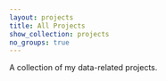 ```yaml
---
layout: projects
title: All Projects
show_collection: projects
no_groups: true
---
```

A collection of my data-related projects.
